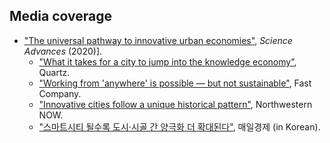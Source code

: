 Media coverage
------
* ["The universal pathway to innovative urban economies"](https://advances.sciencemag.org/content/6/34/eaba4934), *Science Advances* (2020)].
  * ["What it takes for a city to jump into the knowledge economy"](https://qz.com/1896539/what-it-takes-for-a-city-to-jump-into-the-knowledge-economy/), Quartz.
  * ["Working from 'anywhere' is possible — but not sustainable"](https://www.fastcompany.com/90545523/working-from-anywhere-is-possible-but-not-sustainable), Fast Company.
  * ["Innovative cities follow a unique historical pattern"](https://news.northwestern.edu/stories/2020/08/innovative-cities-follow-a-unique-historical-pattern-study-shows/), Northwestern NOW.
  * ["스마트시티 될수록 도시·시골 간 양극화 더 확대된다"](https://www.mk.co.kr/news/it/view/2020/08/866040/), 매일경제 (in Korean).
